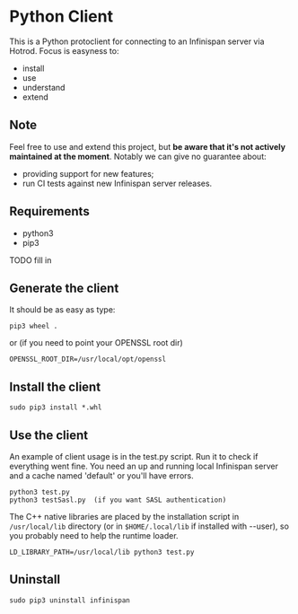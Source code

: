 # Python Client

This is a Python protoclient for connecting to an Infinispan server via Hotrod.
Focus is easyness to:

* install
* use
* understand
* extend

## Note
Feel free to use and extend this project, but **be aware that it's not actively maintained at the moment**. Notably we can give no guarantee about:
- providing support for new features;
- run CI tests against new Infinispan server releases.

## Requirements

* python3
* pip3

TODO fill in

## Generate the client

It should be as easy as type:

    pip3 wheel .

or (if you need to point your OPENSSL root dir)

    OPENSSL_ROOT_DIR=/usr/local/opt/openssl

## Install the client

    sudo pip3 install *.whl

## Use the client
An example of client usage is in the test.py script. Run it to check if everything
went fine. You need an up and running local Infinispan server and a cache named 'default'
or you'll have errors.

    python3 test.py
    python3 testSasl.py  (if you want SASL authentication)

The C++ native libraries are placed by the installation script in `/usr/local/lib` directory (or in `$HOME/.local/lib` if installed
with --user), so you probably need to help the runtime loader.

    LD_LIBRARY_PATH=/usr/local/lib python3 test.py


## Uninstall

    sudo pip3 uninstall infinispan
